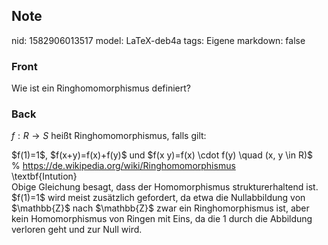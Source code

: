 ## Note
nid: 1582906013517
model: LaTeX-deb4a
tags: Eigene
markdown: false

### Front
Wie ist ein Ringhomomorphismus definiert?

### Back
$f: R \rightarrow S$ heißt Ringhomomorphismus, falls gilt:<div>
</div><div>$f(1)=1$, $f(x+y)=f(x)+f(y)$ und $f(x y)=f(x) \cdot f(y) \quad (x, y \in R)$</div><div>
</div><div>% <a href="https://de.wikipedia.org/wiki/Ringhomomorphismus">https://de.wikipedia.org/wiki/Ringhomomorphismus</a></div><div>
</div><div>\textbf{Intution}</div><div>
</div><div>Obige Gleichung besagt, dass der Homomorphismus strukturerhaltend ist. $f(1)=1$ wird meist zusätzlich gefordert, da etwa die Nullabbildung von $\mathbb{Z}$ nach $\mathbb{Z}$ zwar ein Ringhomorphismus ist, aber kein Homomorphismus von Ringen mit Eins, da die 1 durch die Abbildung verloren geht und zur Null wird.</div>
